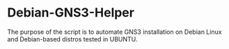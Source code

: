 # Debian-GNS3-Helper
The purpose of the script is to automate GNS3 installation on Debian Linux and Debian-based distros tested in UBUNTU.
